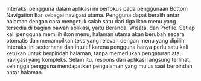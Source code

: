 Interaksi pengguna dalam aplikasi ini berfokus pada penggunaan Bottom Navigation Bar sebagai navigasi utama. Pengguna dapat beralih antar halaman dengan cara mengetuk salah satu dari tiga ikon menu yang tersedia di bagian bawah aplikasi, yaitu Beranda, Wisata, dan Profile. Setiap kali pengguna memilih ikon menu, halaman utama akan berubah secara otomatis dan menampilkan teks yang relevan dengan menu yang dipilih. Interaksi ini sederhana dan intuitif karena pengguna hanya perlu satu kali ketukan untuk berpindah halaman, tanpa memerlukan pengaturan atau navigasi yang kompleks. Selain itu, respons dari aplikasi langsung terlihat, sehingga pengguna mendapatkan pengalaman yang mulus saat berpindah antar halaman.
